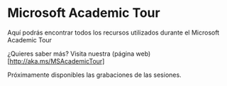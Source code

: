 # Microsoft Academic Tour
Aquí podrás encontrar todos los recursos utilizados durante el Microsoft Academic Tour

¿Quieres saber más? Visita nuestra (página web)[http://aka.ms/MSAcademicTour]

Próximamente disponibles las grabaciones de las sesiones.